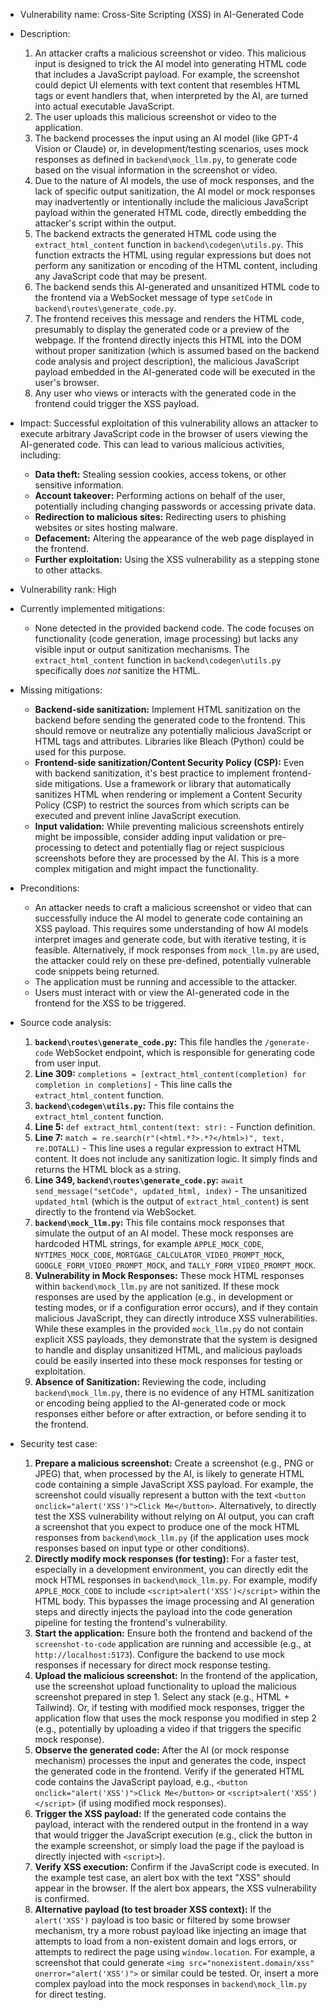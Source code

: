 - Vulnerability name: Cross-Site Scripting (XSS) in AI-Generated Code
- Description:
    1. An attacker crafts a malicious screenshot or video. This malicious input is designed to trick the AI model into generating HTML code that includes a JavaScript payload. For example, the screenshot could depict UI elements with text content that resembles HTML tags or event handlers that, when interpreted by the AI, are turned into actual executable JavaScript.
    2. The user uploads this malicious screenshot or video to the application.
    3. The backend processes the input using an AI model (like GPT-4 Vision or Claude) or, in development/testing scenarios, uses mock responses as defined in `backend\mock_llm.py`, to generate code based on the visual information in the screenshot or video.
    4. Due to the nature of AI models, the use of mock responses, and the lack of specific output sanitization, the AI model or mock responses may inadvertently or intentionally include the malicious JavaScript payload within the generated HTML code, directly embedding the attacker's script within the output.
    5. The backend extracts the generated HTML code using the `extract_html_content` function in `backend\codegen\utils.py`. This function extracts the HTML using regular expressions but does not perform any sanitization or encoding of the HTML content, including any JavaScript code that may be present.
    6. The backend sends this AI-generated and unsanitized HTML code to the frontend via a WebSocket message of type `setCode` in `backend\routes\generate_code.py`.
    7. The frontend receives this message and renders the HTML code, presumably to display the generated code or a preview of the webpage. If the frontend directly injects this HTML into the DOM without proper sanitization (which is assumed based on the backend code analysis and project description), the malicious JavaScript payload embedded in the AI-generated code will be executed in the user's browser.
    8. Any user who views or interacts with the generated code in the frontend could trigger the XSS payload.

- Impact:
    Successful exploitation of this vulnerability allows an attacker to execute arbitrary JavaScript code in the browser of users viewing the AI-generated code. This can lead to various malicious activities, including:
    * **Data theft:** Stealing session cookies, access tokens, or other sensitive information.
    * **Account takeover:** Performing actions on behalf of the user, potentially including changing passwords or accessing private data.
    * **Redirection to malicious sites:** Redirecting users to phishing websites or sites hosting malware.
    * **Defacement:** Altering the appearance of the web page displayed in the frontend.
    * **Further exploitation:** Using the XSS vulnerability as a stepping stone to other attacks.

- Vulnerability rank: High

- Currently implemented mitigations:
    * None detected in the provided backend code. The code focuses on functionality (code generation, image processing) but lacks any visible input or output sanitization mechanisms. The `extract_html_content` function in `backend\codegen\utils.py` specifically does *not* sanitize the HTML.

- Missing mitigations:
    * **Backend-side sanitization:** Implement HTML sanitization on the backend before sending the generated code to the frontend. This should remove or neutralize any potentially malicious JavaScript or HTML tags and attributes. Libraries like Bleach (Python) could be used for this purpose.
    * **Frontend-side sanitization/Content Security Policy (CSP):** Even with backend sanitization, it's best practice to implement frontend-side mitigations. Use a framework or library that automatically sanitizes HTML when rendering or implement a Content Security Policy (CSP) to restrict the sources from which scripts can be executed and prevent inline JavaScript execution.
    * **Input validation:** While preventing malicious screenshots entirely might be impossible, consider adding input validation or pre-processing to detect and potentially flag or reject suspicious screenshots before they are processed by the AI. This is a more complex mitigation and might impact the functionality.

- Preconditions:
    * An attacker needs to craft a malicious screenshot or video that can successfully induce the AI model to generate code containing an XSS payload. This requires some understanding of how AI models interpret images and generate code, but with iterative testing, it is feasible. Alternatively, if mock responses from `mock_llm.py` are used, the attacker could rely on these pre-defined, potentially vulnerable code snippets being returned.
    * The application must be running and accessible to the attacker.
    * Users must interact with or view the AI-generated code in the frontend for the XSS to be triggered.

- Source code analysis:
    1. **`backend\routes\generate_code.py`:** This file handles the `/generate-code` WebSocket endpoint, which is responsible for generating code from user input.
    2. **Line 309:** `completions = [extract_html_content(completion) for completion in completions]` - This line calls the `extract_html_content` function.
    3. **`backend\codegen\utils.py`:** This file contains the `extract_html_content` function.
    4. **Line 5:** `def extract_html_content(text: str):` - Function definition.
    5. **Line 7:** `match = re.search(r"(<html.*?>.*?</html>)", text, re.DOTALL)` - This line uses a regular expression to extract HTML content. It does not include any sanitization logic. It simply finds and returns the HTML block as a string.
    6. **Line 349, `backend\routes\generate_code.py`:** `await send_message("setCode", updated_html, index)` -  The unsanitized `updated_html` (which is the output of `extract_html_content`) is sent directly to the frontend via WebSocket.
    7. **`backend\mock_llm.py`:** This file contains mock responses that simulate the output of an AI model. These mock responses are hardcoded HTML strings, for example `APPLE_MOCK_CODE`, `NYTIMES_MOCK_CODE`, `MORTGAGE_CALCULATOR_VIDEO_PROMPT_MOCK`, `GOOGLE_FORM_VIDEO_PROMPT_MOCK`, and `TALLY_FORM_VIDEO_PROMPT_MOCK`.
    8. **Vulnerability in Mock Responses:** These mock HTML responses within `backend\mock_llm.py` are not sanitized. If these mock responses are used by the application (e.g., in development or testing modes, or if a configuration error occurs), and if they contain malicious JavaScript, they can directly introduce XSS vulnerabilities. While these examples in the provided `mock_llm.py` do not contain explicit XSS payloads, they demonstrate that the system is designed to handle and display unsanitized HTML, and malicious payloads could be easily inserted into these mock responses for testing or exploitation.
    9. **Absence of Sanitization:** Reviewing the code, including `backend\mock_llm.py`, there is no evidence of any HTML sanitization or encoding being applied to the AI-generated code or mock responses either before or after extraction, or before sending it to the frontend.

- Security test case:
    1. **Prepare a malicious screenshot:** Create a screenshot (e.g., PNG or JPEG) that, when processed by the AI, is likely to generate HTML code containing a simple JavaScript XSS payload. For example, the screenshot could visually represent a button with the text  `<button onclick="alert('XSS')">Click Me</button>`. Alternatively, to directly test the XSS vulnerability without relying on AI output, you can craft a screenshot that you expect to produce one of the mock HTML responses from `backend\mock_llm.py` (if the application uses mock responses based on input type or other conditions).
    2. **Directly modify mock responses (for testing):** For a faster test, especially in a development environment, you can directly edit the mock HTML responses in `backend\mock_llm.py`. For example, modify `APPLE_MOCK_CODE` to include `<script>alert('XSS')</script>` within the HTML body. This bypasses the image processing and AI generation steps and directly injects the payload into the code generation pipeline for testing the frontend's vulnerability.
    3. **Start the application:** Ensure both the frontend and backend of the `screenshot-to-code` application are running and accessible (e.g., at `http://localhost:5173`). Configure the backend to use mock responses if necessary for direct mock response testing.
    4. **Upload the malicious screenshot:** In the frontend of the application, use the screenshot upload functionality to upload the malicious screenshot prepared in step 1. Select any stack (e.g., HTML + Tailwind). Or, if testing with modified mock responses, trigger the application flow that uses the mock response you modified in step 2 (e.g., potentially by uploading a video if that triggers the specific mock response).
    5. **Observe the generated code:** After the AI (or mock response mechanism) processes the input and generates the code, inspect the generated code in the frontend. Verify if the generated HTML code contains the JavaScript payload, e.g., `<button onclick="alert('XSS')">Click Me</button>` or `<script>alert('XSS')</script>` (if using modified mock responses).
    6. **Trigger the XSS payload:** If the generated code contains the payload, interact with the rendered output in the frontend in a way that would trigger the JavaScript execution (e.g., click the button in the example screenshot, or simply load the page if the payload is directly injected with `<script>`).
    7. **Verify XSS execution:** Confirm if the JavaScript code is executed. In the example test case, an alert box with the text "XSS" should appear in the browser. If the alert box appears, the XSS vulnerability is confirmed.
    8. **Alternative payload (to test broader XSS context):** If the `alert('XSS')` payload is too basic or filtered by some browser mechanism, try a more robust payload like injecting an image that attempts to load from a non-existent domain and logs errors, or attempts to redirect the page using `window.location`. For example, a screenshot that could generate `<img src="nonexistent.domain/xss" onerror="alert('XSS')">` or similar could be tested. Or, insert a more complex payload into the mock responses in `backend\mock_llm.py` for direct testing.
